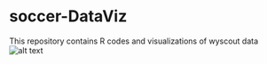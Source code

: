 # soccer-DataViz
This repository contains R codes and visualizations of wyscout data
![alt text](https://raw.githubusercontent.com/arthurbnetto/soccer_DataViz/master/Rplot.png)
